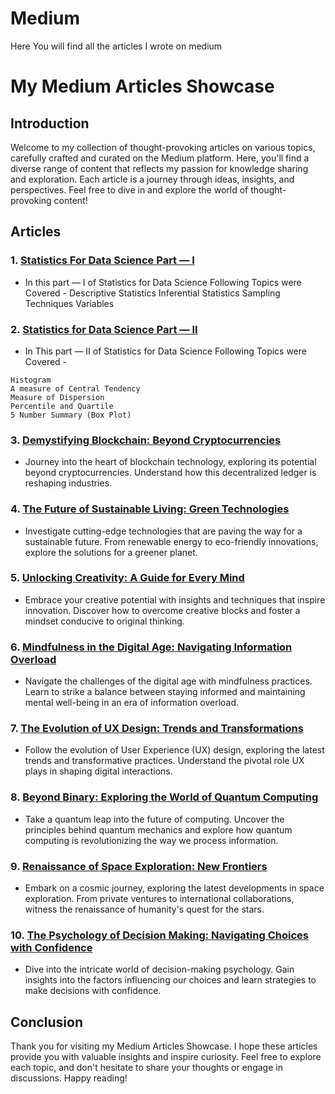 # Medium
Here You will find all the articles I wrote on medium
# My Medium Articles Showcase

## Introduction

Welcome to my collection of thought-provoking articles on various topics, carefully crafted and curated on the Medium platform. Here, you'll find a diverse range of content that reflects my passion for knowledge sharing and exploration. Each article is a journey through ideas, insights, and perspectives. Feel free to dive in and explore the world of thought-provoking content!

## Articles

### 1. [**Statistics For Data Science Part — I**](https://medium.com/@yakubakku43/statistics-for-data-science-part-i-a01bdf3e58f0)
   - In this part — I of Statistics for Data Science Following Topics were Covered -
      Descriptive Statistics
      Inferential Statistics
      Sampling Techniques
      Variables

### 2. [**Statistics for Data Science Part — II**](https://medium.com/@yakubakku43/statistics-for-data-science-part-ii-2b5d117a294f)
   - In This part — II of Statistics for Data Science Following Topics were Covered -

    Histogram
    A measure of Central Tendency
    Measure of Dispersion
    Percentile and Quartile
    5 Number Summary (Box Plot)

### 3. [**Demystifying Blockchain: Beyond Cryptocurrencies**](link-to-article-3)
   - Journey into the heart of blockchain technology, exploring its potential beyond cryptocurrencies. Understand how this decentralized ledger is reshaping industries.

### 4. [**The Future of Sustainable Living: Green Technologies**](link-to-article-4)
   - Investigate cutting-edge technologies that are paving the way for a sustainable future. From renewable energy to eco-friendly innovations, explore the solutions for a greener planet.

### 5. [**Unlocking Creativity: A Guide for Every Mind**](link-to-article-5)
   - Embrace your creative potential with insights and techniques that inspire innovation. Discover how to overcome creative blocks and foster a mindset conducive to original thinking.

### 6. [**Mindfulness in the Digital Age: Navigating Information Overload**](link-to-article-6)
   - Navigate the challenges of the digital age with mindfulness practices. Learn to strike a balance between staying informed and maintaining mental well-being in an era of information overload.

### 7. [**The Evolution of UX Design: Trends and Transformations**](link-to-article-7)
   - Follow the evolution of User Experience (UX) design, exploring the latest trends and transformative practices. Understand the pivotal role UX plays in shaping digital interactions.

### 8. [**Beyond Binary: Exploring the World of Quantum Computing**](link-to-article-8)
   - Take a quantum leap into the future of computing. Uncover the principles behind quantum mechanics and explore how quantum computing is revolutionizing the way we process information.

### 9. [**Renaissance of Space Exploration: New Frontiers**](link-to-article-9)
   - Embark on a cosmic journey, exploring the latest developments in space exploration. From private ventures to international collaborations, witness the renaissance of humanity's quest for the stars.

### 10. [**The Psychology of Decision Making: Navigating Choices with Confidence**](link-to-article-10)
   - Dive into the intricate world of decision-making psychology. Gain insights into the factors influencing our choices and learn strategies to make decisions with confidence.

## Conclusion

Thank you for visiting my Medium Articles Showcase. I hope these articles provide you with valuable insights and inspire curiosity. Feel free to explore each topic, and don't hesitate to share your thoughts or engage in discussions. Happy reading!
